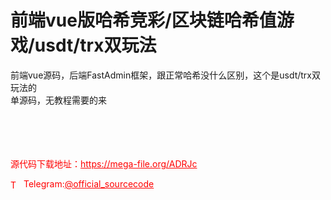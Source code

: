 # 前端vue版哈希竞彩/区块链哈希值游戏/usdt/trx双玩法

前端vue源码，后端FastAdmin框架，跟正常哈希没什么区别，这个是usdt/trx双玩法的<br>单源码，无教程需要的来<br><br><br><br><br>


<p style="color: red;">源代码下载地址：<a href="https://mega-file.org/ADRJc" style="color: red;">https://mega-file.org/ADRJc</a></p><p style="color: red;"><img src="https://cdn-icons-png.flaticon.com/512/2111/2111646.png" alt="Telegram Icon" style="width: 16px; vertical-align: middle; margin-right: 5px;">Telegram:<a href="https://t.me/official_sourcecode" style="color: red;">@official_sourcecode</a></p>